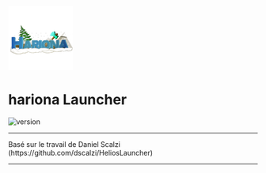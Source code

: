<p><img  src="./app/assets/images/backgrounds/logo.png" height="130px" alt="hariona"></p>

<h1>hariona Launcher</h1>

<p>
    <img src="https://img.shields.io/badge/version-1.1.0-dark_green.svg?style=for-the-badge" alt="version">
</p>

---

<p>
    Basé sur le travail de Daniel Scalzi (https://github.com/dscalzi/HeliosLauncher)
</p>

---

